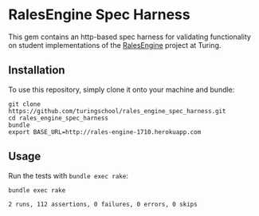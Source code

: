# RalesEngine Spec Harness

This gem contains an http-based spec harness for validating
functionality on student implementations of the 
[RalesEngine](https://github.com/turingschool/lesson_plans/blob/master/ruby_03-professional_rails_applications/rails_engine.md)
project at Turing.

## Installation

To use this repository, simply clone it onto your machine and bundle:

```
git clone https://github.com/turingschool/rales_engine_spec_harness.git
cd rales_engine_spec_harness
bundle
export BASE_URL=http://rales-engine-1710.herokuapp.com
```

## Usage

Run the tests with `bundle exec rake`:

```
bundle exec rake

2 runs, 112 assertions, 0 failures, 0 errors, 0 skips
```
